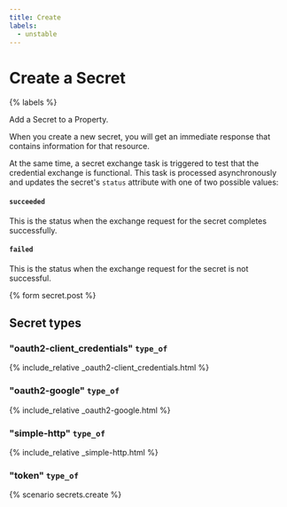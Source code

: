 ```yaml
---
title: Create
labels:
  - unstable
---
```


# Create a Secret

{% labels %}

Add a Secret to a Property.

When you create a new secret, you will get an immediate response that contains information for that resource.

At the same time, a secret exchange task is triggered to test that the credential exchange is functional.  This task is processed asynchronously and updates the secret's `status` attribute with one of two possible values:

#### `succeeded`

This is the status when the exchange request for the secret completes successfully.

#### `failed`

This is the status when the exchange request for the secret is not successful.

{% form secret.post %}

## Secret types

### "oauth2-client_credentials" `type_of`

{% include_relative _oauth2-client_credentials.html %}

### "oauth2-google" `type_of`

{% include_relative _oauth2-google.html %}

### "simple-http" `type_of`

{% include_relative _simple-http.html %}

### "token" `type_of`

{% scenario secrets.create %}
